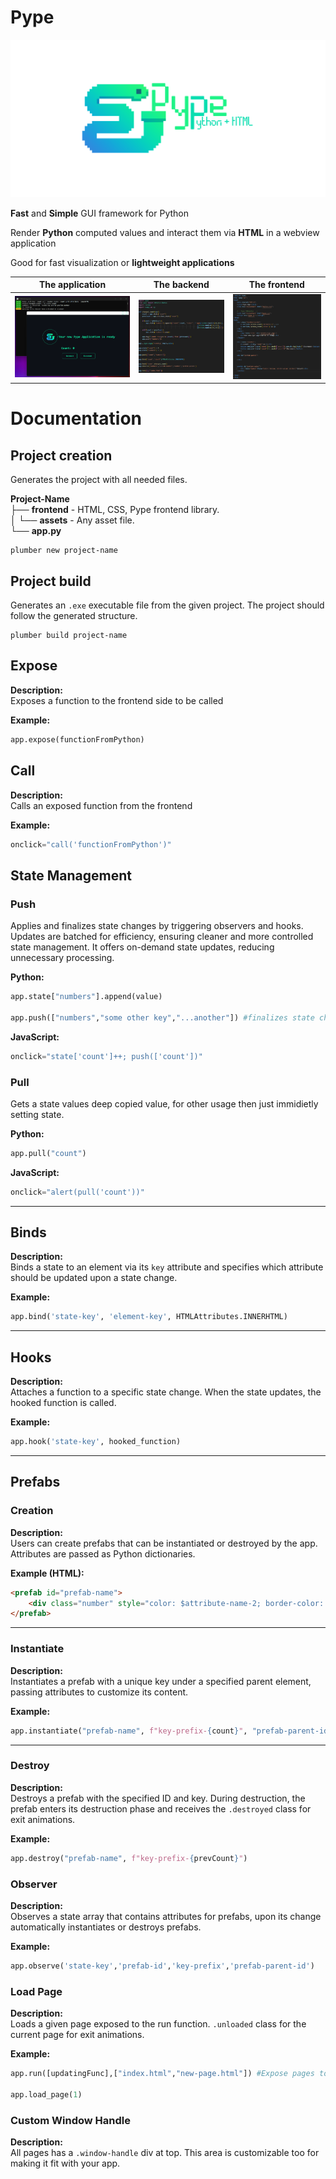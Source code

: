 # Pype

![logo](banner.png)

**Fast** and **Simple** GUI framework for Python

Render **Python** computed values and interact them via **HTML** in a webview application

Good for fast visualization or **lightweight applications**

| The application | The backend | The frontend |
|-----------------|--------------|---------------|
| ![The application](template-app.png) | ![The backend](template-python.png) | ![The frontend](template-html.png) |
# Documentation

## Project creation
Generates the project with all needed files.

**Project-Name**  
├── **frontend** - HTML, CSS, Pype frontend library.  
│   └── **assets** - Any asset file.  
└── **app.py**  

```shell
plumber new project-name
```

## Project build
Generates an `.exe` executable file from the given project.
The project should follow the generated structure.

```shell
plumber build project-name
```

## Expose

**Description:**  
Exposes a function to the frontend side to be called

**Example:**  
```python
app.expose(functionFromPython)
```

## Call

**Description:**  
Calls an exposed function from the frontend

**Example:**  
```javascript
onclick="call('functionFromPython')"
```

## State Management

### Push
Applies and finalizes state changes by triggering observers and hooks. Updates are batched for efficiency, ensuring cleaner and more controlled state management. 
It offers on-demand state updates, reducing unnecessary processing.

**Python:**  
```python
app.state["numbers"].append(value)
        
app.push(["numbers","some other key","...another"]) #finalizes state change
```

**JavaScript:**  
```javascript
onclick="state['count']++; push(['count'])"
```

### Pull
Gets a state values deep copied value, for other usage then just immidietly setting state.

**Python:**  
```python
app.pull("count")
```

**JavaScript:**  
```javascript
onclick="alert(pull('count'))"
```
---

## Binds

**Description:**  
Binds a state to an element via its `key` attribute and specifies which attribute should be updated upon a state change.

**Example:**  
```python
app.bind('state-key', 'element-key', HTMLAttributes.INNERHTML)
```

---

## Hooks

**Description:**  
Attaches a function to a specific state change. When the state updates, the hooked function is called.

**Example:**  
```python
app.hook('state-key', hooked_function)
```

---

## Prefabs

### Creation

**Description:**  
Users can create prefabs that can be instantiated or destroyed by the app. Attributes are passed as Python dictionaries.

**Example (HTML):**  
```html
<prefab id="prefab-name">
    <div class="number" style="color: $attribute-name-2; border-color: $attribute-name-2;">$attribute-name</div>
</prefab>
```

---

### Instantiate

**Description:**  
Instantiates a prefab with a unique key under a specified parent element, passing attributes to customize its content.

**Example:**  
```python
app.instantiate("prefab-name", f"key-prefix-{count}", "prefab-parent-id", {"attribute1": 'something', "attribute2": 0})
```

---

### Destroy

**Description:**  
Destroys a prefab with the specified ID and key. During destruction, the prefab enters its destruction phase and receives the `.destroyed` class for exit animations.

**Example:**  
```python
app.destroy("prefab-name", f"key-prefix-{prevCount}")
```

### Observer

**Description:**  
Observes a state array that contains attributes for prefabs, upon its change automatically instantiates or destroys prefabs.

**Example:**  
```python
app.observe('state-key','prefab-id','key-prefix','prefab-parent-id')
```

### Load Page

**Description:**  
Loads a given page exposed to the run function. `.unloaded` class for the current page for exit animations.

**Example:**  
```python
app.run([updatingFunc],["index.html","new-page.html"]) #Expose pages to app

app.load_page(1)
```

### Custom Window Handle

**Description:**  
All pages has a `.window-handle` div at top. This area is customizable too for making it fit with your app.
